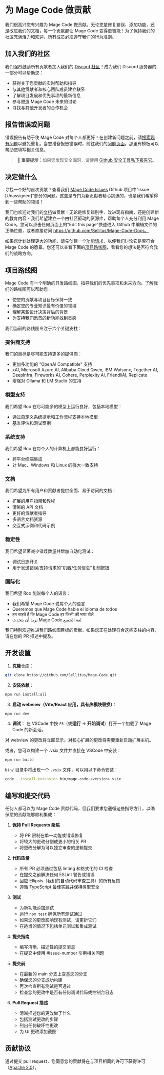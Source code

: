 # 为 Mage Code 做贡献

我们很高兴您有兴趣为 Mage Code 做贡献。无论您是修复错误、添加功能，还是改进我们的文档，每一个贡献都让 Mage Code 变得更智能！为了保持我们的社区充满活力和欢迎，所有成员必须遵守我们的[行为准则](CODE_OF_CONDUCT.md)。

## 加入我们的社区

我们强烈鼓励所有贡献者加入我们的 [Discord 社区](https://discord.gg/magecode)！成为我们 Discord 服务器的一部分可以帮助您：

- 获得关于您贡献的实时帮助和指导
- 与其他贡献者和核心团队成员建立联系
- 了解项目发展和优先事项的最新信息
- 参与塑造 Mage Code 未来的讨论
- 寻找与其他开发者的合作机会

## 报告错误或问题

错误报告有助于使 Mage Code 对每个人都更好！在创建新问题之前，请[搜索现有问题](https://github.com/Sellitus/Mage-Code/issues)以避免重复。当您准备报告错误时，前往我们的[问题页面](https://github.com/Sellitus/Mage-Code/issues/new/choose)，那里有模板可以帮助您填写相关信息。

<blockquote class='warning-note'>
     🔐 <b>重要提示：</b>如果您发现安全漏洞，请使用 <a href="https://github.com/Sellitus/Mage-Code/security/advisories/new">Github 安全工具私下报告它</a>。
</blockquote>

## 决定做什么

寻找一个好的首次贡献？查看我们 [Mage Code Issues](https://github.com/orgs/Sellitus/projects/1) Github 项目中"Issue [Unassigned]"部分的问题。这些是专门为新贡献者精心挑选的，也是我们希望得到一些帮助的领域！

我们也欢迎对我们的[文档](https://docs.magecode.com/)做贡献！无论是修复错别字、改进现有指南，还是创建新的教育内容 - 我们希望建立一个由社区驱动的资源库，帮助每个人充分利用 Mage Code。您可以点击任何页面上的"Edit this page"快速进入 Github 中编辑文件的正确位置，或者直接访问 https://github.com/Sellitus/Mage-Code-Docs。

如果您计划处理更大的功能，请先创建一个[功能请求](https://github.com/Sellitus/Mage-Code/discussions/categories/feature-requests?discussions_q=is%3Aopen+category%3A%22Feature+Requests%22+sort%3Atop)，以便我们讨论它是否符合 Mage Code 的愿景。您还可以查看下面的[项目路线图](#项目路线图)，看看您的想法是否符合我们的战略方向。

## 项目路线图

Mage Code 有一个明确的开发路线图，指导我们的优先事项和未来方向。了解我们的路线图可以帮助您：

- 使您的贡献与项目目标保持一致
- 确定您的专业知识最有价值的领域
- 理解某些设计决策背后的背景
- 为支持我们愿景的新功能找到灵感

我们当前的路线图专注于六个关键支柱：

### 提供商支持

我们的目标是尽可能支持更多的提供商：

- 更加多功能的 "OpenAI Compatible" 支持
- xAI, Microsoft Azure AI, Alibaba Cloud Qwen, IBM Watsonx, Together AI, DeepInfra, Fireworks AI, Cohere, Perplexity AI, FriendliAI, Replicate
- 增强对 Ollama 和 LM Studio 的支持

### 模型支持

我们希望 Roo 在尽可能多的模型上运行良好，包括本地模型：

- 通过自定义系统提示和工作流程支持本地模型
- 基准评估和测试案例

### 系统支持

我们希望 Roo 在每个人的计算机上都能良好运行：

- 跨平台终端集成
- 对 Mac、Windows 和 Linux 的强大一致支持

### 文档

我们希望为所有用户和贡献者提供全面、易于访问的文档：

- 扩展的用户指南和教程
- 清晰的 API 文档
- 更好的贡献者指导
- 多语言文档资源
- 交互式示例和代码示例

### 稳定性

我们希望显著减少错误数量并增加自动化测试：

- 调试日志开关
- 用于发送错误/支持请求的"机器/任务信息"复制按钮

### 国际化

我们希望 Roo 能说每个人的语言：

- 我们希望 Mage Code 说每个人的语言
- Queremos que Mage Code hable el idioma de todos
- हम चाहते हैं कि Mage Code हर किसी की भाषा बोले
- نريد أن يتحدث Mage Code لغة الجميع

我们特别欢迎推进我们路线图目标的贡献。如果您正在处理符合这些支柱的内容，请在您的 PR 描述中提及。

## 开发设置

1. **克隆**仓库：

```sh
git clone https://github.com/Sellitus/Mage-Code.git
```

2. **安装依赖**：

```sh
npm run install:all
```

3. **启动 webview（Vite/React 应用，具有热模块替换）**：

```sh
npm run dev
```

4. **调试**：
   在 VSCode 中按 `F5`（或**运行** → **开始调试**）打开一个加载了 Mage Code 的新会话。

对 webview 的更改将立即显示。对核心扩展的更改将需要重新启动扩展主机。

或者，您可以构建一个 .vsix 文件并直接在 VSCode 中安装：

```sh
npm run build
```

`bin/` 目录中将出现一个 `.vsix` 文件，可以用以下命令安装：

```sh
code --install-extension bin/mage-code-<version>.vsix
```

## 编写和提交代码

任何人都可以为 Mage Code 贡献代码，但我们要求您遵循这些指导方针，以确保您的贡献能够顺利集成：

1. **保持 Pull Requests 聚焦**

    - 将 PR 限制在单一功能或错误修复
    - 将较大的更改分割成更小的相关 PR
    - 将更改分解为可以独立审查的逻辑提交

2. **代码质量**

    - 所有 PR 必须通过包括 linting 和格式化的 CI 检查
    - 在提交之前解决任何 ESLint 警告或错误
    - 回应 Ellipsis（我们的自动代码审查工具）的所有反馈
    - 遵循 TypeScript 最佳实践并保持类型安全

3. **测试**

    - 为新功能添加测试
    - 运行 `npm test` 确保所有测试通过
    - 如果您的更改影响现有测试，请更新它们
    - 在适当的情况下包括单元测试和集成测试

4. **提交指南**

    - 编写清晰、描述性的提交消息
    - 在提交中使用 #issue-number 引用相关问题

5. **提交前**

    - 在最新的 main 分支上变基您的分支
    - 确保您的分支成功构建
    - 再次检查所有测试是否通过
    - 检查您的更改中是否有任何调试代码或控制台日志

6. **Pull Request 描述**
    - 清晰描述您的更改做了什么
    - 包括测试更改的步骤
    - 列出任何破坏性更改
    - 为 UI 更改添加截图

## 贡献协议

通过提交 pull request，您同意您的贡献将在与项目相同的许可下获得许可（[Apache 2.0](../LICENSE)）。
